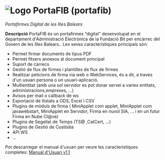 # ![Logo](https://raw.githubusercontent.com/GovernIB/portafib/binaris/projectinfo_Attachments/icon.jpg) PortaFIB (portafib)
 *Portafirmes Digital de les Illes Balears*


**Descripció**
PortaFIB és un portafirmes “digital” desenvolupat en el departament d'Administració Electrònica de la Fundació Bit per encàrrec del Govern de les Illes Balears.. Les seves
característiques principals són:
* Permet firmar documents de tipus PDF
* Permet fitxers annexos al document principal
* Suport de càrrecs
* Gestió de flux de firmes i plantilles de flux de firmes
* Realitzar peticions de firma via web o WebServices, és a dir, a traves d'un usuari persona o un usuari-aplicació.
* Multientitat (amb una sol servidor es pot donar servei a varies entitats, administracions,empreses, ...)
* Avisos per mail o callback de ws
* Exportació de llistats a ODS, Excel i CSV
* Plugins de mòduls de firma ( MiniApplet com applet, MiniApplet com javawebstart, MiniApplet en Servidor, Firma en nuvol SIA, ... i en un futur Firma en Nube Cl@ve)
* Plugins de Segellat de Temps (TS@ ,CatCert, ...)
* Plugins de Gestió de Custòdia
* API WS
* ...

Pot descarregar el manual d'usuari per veure les característiques completes: [Manual d'Usuari v1.1](https://github.com/GovernIB/portafib/raw/master/doc/pdf/Manual_de_Usuari_de_PortaFIB.pdf)

